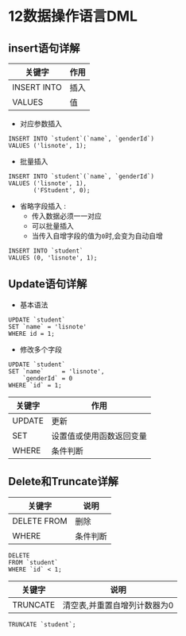 # 12数据操作语言DML

## insert语句详解

| 关键字      | 作用 |
| ----------- | ---- |
| INSERT INTO | 插入 |
| VALUES      | 值   |



* 对应参数插入

```
INSERT INTO `student`(`name`, `genderId`)
VALUES ('lisnote', 1);
```

* 批量插入

```
INSERT INTO `student`(`name`, `genderId`)
VALUES ('lisnote', 1),
       ('FStudent', 0);
```

* 省略字段插入 : 
  * 传入数据必须一一对应
  * 可以批量插入
  * 当传入自增字段的值为`0`时,会变为自动自增

```
INSERT INTO `student`
VALUES (0, 'lisnote', 1);
```

## Update语句详解

* 基本语法

```
UPDATE `student`
SET `name` = 'lisnote'
WHERE id = 1;
```

* 修改多个字段

```
UPDATE `student`
SET `name`     = 'lisnote',
    `genderId` = 0
WHERE `id` = 1;
```

| 关键字 | 作用                     |
| ------ | ------------------------ |
| UPDATE | 更新                     |
| SET    | 设置值或使用函数返回变量 |
| WHERE  | 条件判断                 |

## Delete和Truncate详解

| 关键字      | 说明     |
| ----------- | -------- |
| DELETE FROM | 删除     |
| WHERE       | 条件判断 |

```
DELETE
FROM `student`
WHERE `id` < 1;
```

| 关键字   | 说明                         |
| -------- | ---------------------------- |
| TRUNCATE | 清空表,并重置自增列计数器为0 |

```
TRUNCATE `student`;
```
